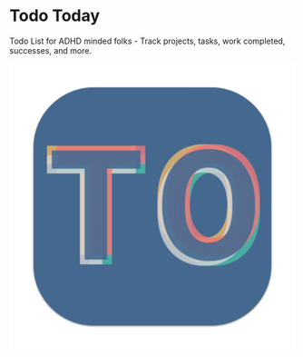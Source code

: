 # Todo Today

Todo List for ADHD minded folks - Track projects, tasks, work completed, successes, and more.

![Todo Today App Screenshot](./readme/image.png)
